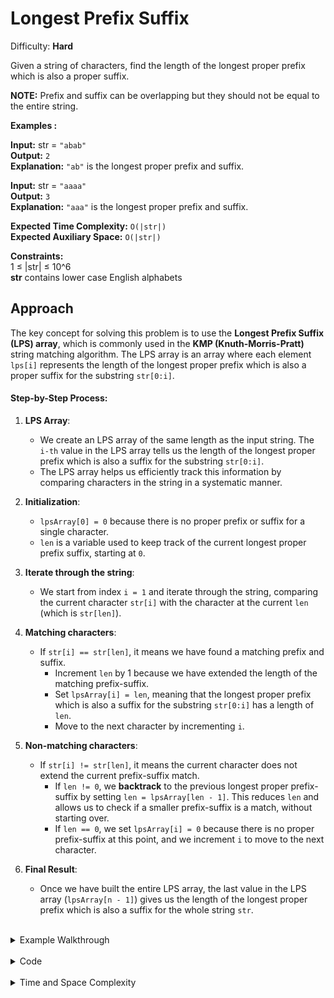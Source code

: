# Longest Prefix Suffix

Difficulty: **Hard**

Given a string of characters, find the length of the longest proper prefix which is also a proper suffix.

**NOTE:** Prefix and suffix can be overlapping but they should not be equal to the entire string.

**Examples :**

**Input:** str = `"abab"` <br>
**Output:** `2` <br>
**Explanation:** `"ab"` is the longest proper prefix and suffix. 

**Input:** str = `"aaaa"` <br>
**Output:** `3` <br>
**Explanation:** `"aaa"` is the longest proper prefix and suffix. 

**Expected Time Complexity:** `O(|str|)` <br>
**Expected Auxiliary Space:** `O(|str|)` <br>

**Constraints:**  
1 ≤ |str| ≤ 10^6 <br>
**str** contains lower case English alphabets


## Approach

The key concept for solving this problem is to use the **Longest Prefix Suffix (LPS) array**, which is commonly used in the **KMP (Knuth-Morris-Pratt)** string matching algorithm. The LPS array is an array where each element `lps[i]` represents the length of the longest proper prefix which is also a proper suffix for the substring `str[0:i]`.


#### Step-by-Step Process:
1. **LPS Array**:
   - We create an LPS array of the same length as the input string. The `i-th` value in the LPS array tells us the length of the longest proper prefix which is also a suffix for the substring `str[0:i]`.
   - The LPS array helps us efficiently track this information by comparing characters in the string in a systematic manner.

2. **Initialization**:
   - `lpsArray[0] = 0` because there is no proper prefix or suffix for a single character.
   - `len` is a variable used to keep track of the current longest proper prefix suffix, starting at `0`.

3. **Iterate through the string**:
   - We start from index `i = 1` and iterate through the string, comparing the current character `str[i]` with the character at the current `len` (which is `str[len]`).

4. **Matching characters**:
   - If `str[i] == str[len]`, it means we have found a matching prefix and suffix.
     - Increment `len` by 1 because we have extended the length of the matching prefix-suffix.
     - Set `lpsArray[i] = len`, meaning that the longest proper prefix which is also a suffix for the substring `str[0:i]` has a length of `len`.
     - Move to the next character by incrementing `i`.

5. **Non-matching characters**:
   - If `str[i] != str[len]`, it means the current character does not extend the current prefix-suffix match.
     - If `len != 0`, we **backtrack** to the previous longest proper prefix-suffix by setting `len = lpsArray[len - 1]`. This reduces `len` and allows us to check if a smaller prefix-suffix is a match, without starting over.
     - If `len == 0`, we set `lpsArray[i] = 0` because there is no proper prefix-suffix at this point, and we increment `i` to move to the next character.

6. **Final Result**:
   - Once we have built the entire LPS array, the last value in the LPS array (`lpsArray[n - 1]`) gives us the length of the longest proper prefix which is also a suffix for the whole string `str`.


<br>
<details>
<summary>Example Walkthrough</summary>

#### Input 1: `"abab"`

1. **Initialization**:
   - lpsArray = `[0, 0, 0, 0]`
   - len = `0`
   - Start with `i = 1`.

2. **i = 1** ( str[1] = `'b'` ):
   - `str[1] != str[0]` ('b' != 'a'), so set `lpsArray[1] = 0`. Move to the next character.

3. **i = 2** ( str[2] = `'a'` ):
   - `str[2] == str[0]` ('a' == 'a'), so we have a matching prefix and suffix of length 1.
   - Set `lpsArray[2] = 1`. Move to the next character.

4. **i = 3** ( str[3] = `'b'` ):
   - `str[3] == str[1]` ('b' == 'b'), so the matching prefix and suffix extends to length 2.
   - Set `lpsArray[3] = 2`.

5. **Result**:
   - The LPS array is now `[0, 0, 1, 2]`.
   - The last value **lpsArray[3]** = `2` is the length of the longest proper prefix which is also a suffix.

#### Input 2: `"aaaa"`

1. **Initialization**:
   - lpsArray = `[0, 0, 0, 0]`
   - len = `0`
   - Start with `i = 1`.

2. **i = 1** ( str[1] = `'a'` ):
   - `str[1] == str[0]` ( 'a' == 'a' ), so the matching prefix and suffix is of length 1.
   - Set `lpsArray[1] = 1`.

3. **i = 2** ( str[2] = `'a'` ):
   - `str[2] == str[1]` ( 'a' == 'a' ), so the matching prefix and suffix extends to length 2.
   - Set `lpsArray[2] = 2`.

4. **i = 3** ( str[3] = `'a'` ):
   - `str[3] == str[2]` ( 'a' == 'a' ), so the matching prefix and suffix extends to length 3.
   - Set `lpsArray[3] = 3`.

5. **Result**:
   - The LPS array is now `[0, 1, 2, 3]`.
   - The last value **lpsArray[3]** = `3` is the length of the longest proper prefix which is also a suffix.

</details>

<br>
<details>
<summary>Code</summary>

```cpp
int lps(string str) {
    int n = str.length();
    vector<int> lpsArray(n, 0);  // Create LPS array to store lengths of the longest proper prefix suffix
    
    int len = 0;  // Length of previous longest prefix suffix
    int i = 1;

    while (i < n) {
        if (str[i] == str[len]) {
            len++;
            lpsArray[i] = len;
            i++;
        } else {
            if (len != 0) {
                len = lpsArray[len - 1];  // Backtrack to check the previous longest prefix suffix
            } else {
                lpsArray[i] = 0;
                i++;
            }
        }
    }

    return lpsArray[n - 1];  // The last value in lpsArray gives the longest proper prefix which is also a suffix
}
```
</details>

<br>
<details>
<summary>Time and Space Complexity</summary>

- **Time Complexity**: The algorithm processes each character of the string exactly once, making it an `O(n)` solution, where `n` is the length of the input string.
- **Space Complexity**: The space complexity is `O(n)` due to the LPS array used to store the prefix-suffix lengths.
</details>